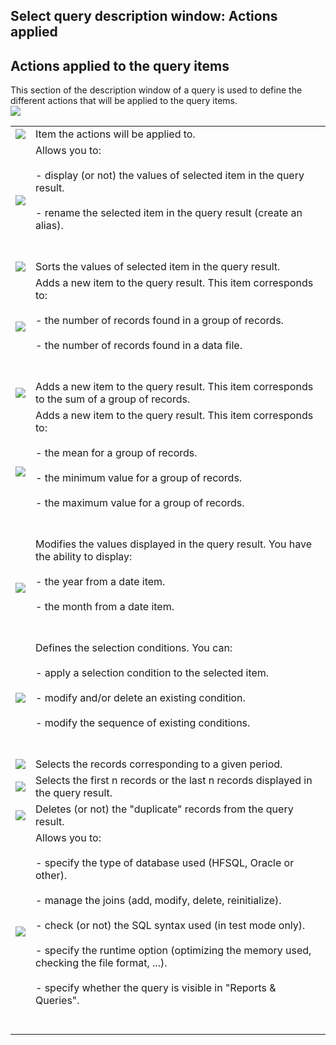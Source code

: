


## Select query description window: Actions applied 
			



<a name="NOTE1"></a>
<a name="NOTE1_1"></a>


## Actions applied to the query items
<a name="actions_applied_the_query_items_ELTTEXTE000135"></a>
This section of the description window of a query is used to define the different actions that will be applied to the query items.<br>![](https://doc.pcsoft.fr/en-US/images/image.awp?langid=3&name=DescrReqPartie3.gif)



|   |   |
| --- | --- |
| ![](https://doc.pcsoft.fr/en-US/images/image.awp?langid=3&name=CERCLE1.GIF) | Item the actions will be applied to. |
| ![](https://doc.pcsoft.fr/en-US/images/image.awp?langid=3&name=CERCLE2.GIF) | Allows you to:<br><br>- display (or not) the values of selected item in the query result.<br><br>- rename the selected item in the query result (create an alias).<br><br><br> |
| ![](https://doc.pcsoft.fr/en-US/images/image.awp?langid=3&name=CERCLE3.GIF) | Sorts the values of selected item in the query result. |
| ![](https://doc.pcsoft.fr/en-US/images/image.awp?langid=3&name=CERCLE4.GIF) | Adds a new item to the query result. This item corresponds to:<br><br>- the number of records found in a group of records.<br><br>- the number of records found in a data file.<br><br><br> |
| ![](https://doc.pcsoft.fr/en-US/images/image.awp?langid=3&name=CERCLE5.GIF) | Adds a new item to the query result. This item corresponds to the sum of a group of records. |
| ![](https://doc.pcsoft.fr/en-US/images/image.awp?langid=3&name=CERCLE6.GIF) | Adds a new item to the query result. This item corresponds to:<br><br>- the mean for a group of records.<br><br>- the minimum value for a group of records.<br><br>- the maximum value for a group of records.<br><br><br> |
| ![](https://doc.pcsoft.fr/en-US/images/image.awp?langid=3&name=CERCLE7.GIF) | Modifies the values displayed in the query result. You have the ability to display:<br><br>- the year from a date item.<br><br>- the month from a date item.<br><br><br> |
| ![](https://doc.pcsoft.fr/en-US/images/image.awp?langid=3&name=CERCLE8.GIF) | Defines the selection conditions. You can:<br><br>- apply a selection condition to the selected item.<br><br>- modify and/or delete an existing condition.<br><br>- modify the sequence of existing conditions.<br><br><br> |
| ![](https://doc.pcsoft.fr/en-US/images/image.awp?langid=3&name=CERCLE9.gif) | Selects the records corresponding to a given period. |
| ![](https://doc.pcsoft.fr/en-US/images/image.awp?langid=3&name=CERCLE10.GIF) | Selects the first n records or the last n records displayed in the query result. |
| ![](https://doc.pcsoft.fr/en-US/images/image.awp?langid=3&name=CERCLE11.gif) | Deletes (or not) the "duplicate" records from the query result. |
| ![](https://doc.pcsoft.fr/en-US/images/image.awp?langid=3&name=CERCLE12.gif) | Allows you to:<br><br>- specify the type of database used (HFSQL, Oracle or other).<br><br>- manage the joins (add, modify, delete, reinitialize).<br><br>- check (or not) the SQL syntax used (in test mode only).<br><br>- specify the runtime option (optimizing the memory used, checking the file format, ...).<br><br>- specify whether the query is visible in "Reports & Queries".<br><br><br> |




